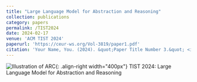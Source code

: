 ```yaml
---
title: "Large Language Model for Abstraction and Reasoning"
collection: publications
category: papers
permalink: /TIST2024
date: 2024-02-17
venue: 'ACM TIST 2024'
paperurl: 'https://ceur-ws.org/Vol-3819/paper1.pdf'
citation: 'Your Name, You. (2024). &quot;Paper Title Number 3.&quot; <i>GitHub Journal of Bugs</i>. 1(3).'
---
```


![Illustration of ARC](/images/500x300.png){: .align-right width="400px"}
TIST 2024: Large Language Model for Abstraction and Reasoning